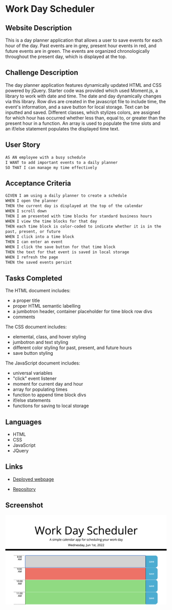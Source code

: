 # Work Day Scheduler

## Website Description
This is a day planner application that allows a user to save events for each hour of the day. Past events are in grey, present hour events in red, and future events are in green. The events are organized chronologically throughout the present day, which is displayed at the top. 

## Challenge Description

The day planner application features dynamically updated HTML and CSS powered by jQuery. Starter code was provided which used Moment.js, a library to work with date and time. The date and day dynamically changes via this library. Row divs are created in the javascript file to include time, the event's information, and a save button for local storage. Text can be inputted and saved. Different classes, which stylizes colors, are assigned for which hour has occurred whether less than, equal to, or greater than the present hour in a function. An array is used to populate the time slots and an if/else statement populates the displayed time text. 

## User Story

```
AS AN employee with a busy schedule
I WANT to add important events to a daily planner
SO THAT I can manage my time effectively
```

## Acceptance Criteria

```
GIVEN I am using a daily planner to create a schedule
WHEN I open the planner
THEN the current day is displayed at the top of the calendar
WHEN I scroll down
THEN I am presented with time blocks for standard business hours
WHEN I view the time blocks for that day
THEN each time block is color-coded to indicate whether it is in the past, present, or future
WHEN I click into a time block
THEN I can enter an event
WHEN I click the save button for that time block
THEN the text for that event is saved in local storage
WHEN I refresh the page
THEN the saved events persist
```

## Tasks Completed
The HTML document includes:
* a proper title
* proper HTML semantic labelling
* a jumbotron header, container placeholder for time block row divs 
* comments

The CSS document includes:
* elemental, class, and hover styling
* jumbotron and text styling
* different color styling for past, present, and future hours
* save button styling

The JavaScript document includes:
* universal variables
* "click" event listener
* moment for current day and hour
* array for populating times 
* function to append time block divs
* if/else statements
* functions for saving to local storage

## Languages
- HTML
- CSS
- JavaScript
- JQuery

## Links
* [Deployed webpage](https://villette0.github.io/M5C-Work_Day_Scheduler/)

* [Repository](https://github.com/villette0/M5C-Work_Day_Scheduler)

## Screenshot
![image](./assets/images/readme-screenshot.png)

